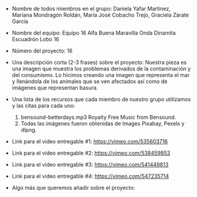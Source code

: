 - Nombre de todos miembros en el grupo: Daniela Yafar Martínez, Mariana Mondragón Roldán, María José Cobacho Trejo, Graciela Zárate García

- Nombre del equipo: Equipo 16 Alfa Buena Maravilla Onda Dinamita Escuadrón Lobo 16

- Número del proyecto: 16

- Una descripción corta (2-3 frases) sobre el proyecto: Nuestra pieza es una imagen que muestra los problemas derivados de la contaminación y del consumismo. Lo hicimos creando una imagen que representa el mar y llenándola de los animales que se ven afectados así como de imágenes que representan basura.

- Una lista de los recursos que cada miembro de nuestro grupo utilizamos y las citas para cada uno:
   1. bensound-betterdays.mp3 Royalty Free Music from Bensound.
   2. Todas las imágenes fueron obtenidas de Images Pixabay,  Pexels y dlpng.

- Link para el video entregable #1: https://vimeo.com/535603716

- Link para el video entregable #2: https://vimeo.com/538459853

- Link para el video entregable #3: https://vimeo.com/541449813

- Link para el video entregable #4: https://vimeo.com/547235714

- Algo más que queremos añadir sobre el proyecto: 
